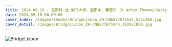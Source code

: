 ```yaml
---
title: 2024.09.10 - 瓦斯科·达·伽马大桥，里斯本，葡萄牙 (© Achim Thomae/Getty Images)
date: 2024.09.10 00:00:00
cover_index: /images/thumbs/BridgeLisbon_ZH-CN6877671644_533x300.jpg
cover_detail: /images/BridgeLisbon_ZH-CN6877671644_1920x1080.jpg
---
```


![BridgeLisbon](/images/BridgeLisbon_ZH-CN6877671644_1920x1080.jpg)

